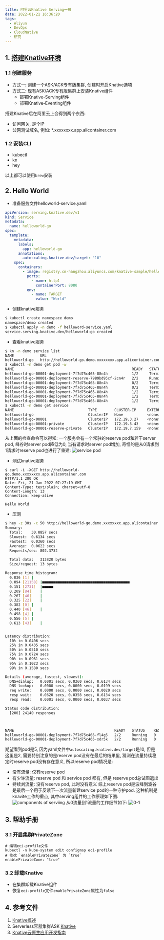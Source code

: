 ```yaml
---
title: 阿里云Knative Serving一撇
date: 2022-01-21 16:36:20
tags:
  - Aliyun
  - DevOps
  - CloudNative
  - 研究
---
```


## 1. [搭建Knative环境](https://help.aliyun.com/document_detail/185057.html)

### 1.1 创建服务
- 方式一: 创建一个ASK/ACK专有版集群, 创建时开启Knative选项
- 方式二: 现有ASK/ACK专有版集群上安装Knative组件
    - 部署Knative-Serving组件
    - 部署Knative-Eventing组件
 
搭建Knative后在阿里云上会得到两个东西:
- 访问网关, 是个IP
- 公网测试域名, 例如: *.xxxxxxxx.app.alicontainer.com

### 1.2 安装CLI
- kubectl
- kn
- hey

以上都可以使用`brew`安装

<!-- more -->

## 2.  Hello World
- 准备服务文件helloworld-service.yaml
```yaml
apiVersion: serving.knative.dev/v1
kind: Service
metadata:
  name: helloworld-go
spec:
  template:
    metadata:
      labels:
        app: helloworld-go
      annotations:
        autoscaling.knative.dev/target: "10"
    spec:
      containers:
        - image: registry.cn-hangzhou.aliyuncs.com/knative-sample/helloworld-go:160e4dc8
          ports:
            - name: http1
              containerPort: 8080
          env:
            - name: TARGET
              value: "World"
```
- 创建knative服务
```bash
$ kubectl create namespace demo
namespace/demo created
$ kubectl apply -n demo -f helloword-service.yaml
service.serving.knative.dev/helloworld-go created
```
- 查看knative服务
```bash
$ kn -n demo service list
NAME            URL                                                                  LATEST   AGE   CONDITIONS   READY     REASON
helloworld-go   http://helloworld-go.demo.xxxxxxxx.app.alicontainer.com            10s   0 OK / 3     Unknown   RevisionMissing : Configuration "helloworld-go" is waiting for a Revision to become ready.
$ kubectl -n demo get pod -w
NAME                                                      READY   STATUS        RESTARTS   AGE
helloworld-go-00001-deployment-7f7d75c465-88n4h           1/2     Terminating   0          96s
helloworld-go-00001-deployment-reserve-7989bd95cf-2cn4r   2/2     Running       0          36s
helloworld-go-00001-deployment-7f7d75c465-88n4h           0/2     Terminating   0          110s
helloworld-go-00001-deployment-7f7d75c465-88n4h           0/2     Terminating   0          111s
helloworld-go-00001-deployment-7f7d75c465-88n4h           1/2     Terminating   0          114s
helloworld-go-00001-deployment-7f7d75c465-88n4h           1/2     Terminating   0          2m11s
helloworld-go-00001-deployment-7f7d75c465-88n4h           1/2     Terminating   0          2m11s
$ kubectl -n demo get service 
NAME                                  TYPE        CLUSTER-IP     EXTERNAL-IP   PORT(S)                                      AGE
helloworld-go                         ClusterIP   None           <none>        80/TCP                                       32m
helloworld-go-00001                   ClusterIP   172.19.3.27    <none>        80/TCP                                       32m
helloworld-go-00001-private           ClusterIP   172.19.5.43    <none>        80/TCP,9090/TCP,9091/TCP,8022/TCP,8012/TCP   32m
helloworld-go-00001-reserve-private   ClusterIP   172.19.7.159   <none>        80/TCP,9090/TCP,9091/TCP,8022/TCP,8012/TCP   32m
```

  从上面的检查命令可以得知: 一个服务会有一个常驻的reserve pod和若干server pod, 峰谷时server pod降低为0, 当有请求时server pod增加, 奇怪的是从0请求到1请求时reserve pod也进行了重建:
  ![service pod](https://gitee.com/nnsay/imagehost/raw/master/vnotebooks/default/it/study/knative%20on%20aliyun.md/114815115268392.png)

- 测试knative服务
```
$ curl -i -XGET http://helloworld-go.demo.xxxxxxxx.app.alicontainer.com
HTTP/1.1 200 OK
Date: Fri, 21 Jan 2022 07:27:19 GMT
Content-Type: text/plain; charset=utf-8
Content-Length: 13
Connection: keep-alive

Hello World
```

- 压测
```bash
$ hey -z 30s -c 50 http://helloworld-go.demo.xxxxxxxx.app.alicontainer.com/ && kubectl -n demo get pod 
Summary:
  Total:	30.0857 secs
  Slowest:	0.6134 secs
  Fastest:	0.0360 secs
  Average:	0.0622 secs
  Requests/sec:	802.3732
  
  Total data:	313820 bytes
  Size/request:	13 bytes

Response time histogram:
  0.036 [1]	|
  0.094 [21158]	|■■■■■■■■■■■■■■■■■■■■■■■■■■■■■■■■■■■■■■■■
  0.151 [2731]	|■■■■■
  0.209 [84]	|
  0.267 [46]	|
  0.325 [22]	|
  0.382 [0]	|
  0.440 [46]	|
  0.498 [4]	|
  0.556 [5]	|
  0.613 [43]	|


Latency distribution:
  10% in 0.0406 secs
  25% in 0.0435 secs
  50% in 0.0510 secs
  75% in 0.0724 secs
  90% in 0.0961 secs
  95% in 0.1023 secs
  99% in 0.1580 secs

Details (average, fastest, slowest):
  DNS+dialup:	0.0001 secs, 0.0360 secs, 0.6134 secs
  DNS-lookup:	0.0000 secs, 0.0000 secs, 0.0199 secs
  req write:	0.0000 secs, 0.0000 secs, 0.0020 secs
  resp wait:	0.0620 secs, 0.0358 secs, 0.6134 secs
  resp read:	0.0001 secs, 0.0000 secs, 0.0037 secs

Status code distribution:
  [200]	24140 responses



NAME                                              READY   STATUS    RESTARTS   AGE
helloworld-go-00001-deployment-7f7d75c465-fl4g5   2/2     Running   0          82s
helloworld-go-00001-deployment-7f7d75c465-xdr5k   2/2     Running   0          60s
```
期望看到pod是5, 因为yaml文件中`autoscaling.knative.dev/target`是10, 但是这里是2, 需要特别注意的是reserve pod没有在最后的结果里, 猜测在流量持续稳定时reserve pod没有存在意义, 所以reserve pod情况是:
- 没有流量: 仅有reserve pod
- 有少许流量: reserve pod 和 service pod 都有, 但是 reserve pod总试图退出
- 持续刘流量: 没有reserve pod, 此时没有意义
综上reserve pod是波峰到波谷是最后一个用于反馈下一次流量新建service pod的一种守护pod. 这种机制是knavite工作的重点, 其中serving组件的工作原理如下图:
![components of serviing](https://gitee.com/nnsay/imagehost/raw/master/vnotebooks/default/it/study/knative%20on%20aliyun.md/35640196825920.png)
从0流量到1流量的工作细节如下:
![0-1](https://gitee.com/nnsay/imagehost/raw/master/vnotebooks/default/it/study/knative%20on%20aliyun.md/396041405615012.png)


## 3. 帮助手册
### 3.1  开启集群PrivateZone
```
# 编辑eci-profile文件
kubectl -n kube-system edit configmap eci-profile
# 修改 `enablePrivateZone` 为 `true`
enablePrivateZone: "true"
```

### 3.2 卸载Knative
- 在集群卸载Knative组件
- 恢复`eci-profile`文件`enablePrivateZone`属性为`false`

## 4. 参考文件
1. [Knative概述](https://help.aliyun.com/document_detail/184831.html)
2. Serverless容器集群ASK [Knative](https://help.aliyun.com/document_detail/184830.html)
3. [Knative云原生应用开发指南](https://knative-sample.com/)